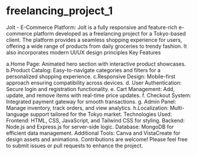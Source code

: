 # freelancing_project_1
Jolt - E-Commerce Platform: Jolt is a fully responsive and feature-rich e-commerce platform developed as a freelancing project for a Tokyo-based client. The platform provides a seamless shopping experience for users, offering a wide range of products from daily groceries to trendy fashion. It also incorporates modern UI/UX design principles
Key Features

 a.Home Page: Animated hero section with interactive product showcases.
 b.Product Catalog: Easy-to-navigate categories and filters for a personalized shopping experience.
 c.Responsive Design: Mobile-first approach ensuring compatibility across devices.
 d. User Authentication: Secure login and registration functionality.
 e. Cart Management: Add, update, and remove items with real-time price updates.
 f. Checkout System: Integrated payment gateway for smooth transactions.
 g. Admin Panel: Manage inventory, track orders, and view analytics.
 h.Localization: Multi-language support tailored for the Tokyo market.
Technologies Used:
Frontend: HTML, CSS, JavaScript, and Tailwind CSS for styling.
Backend: Node.js and Express.js for server-side logic.
Database: MongoDB for efficient data management.
Additional Tools: Canva and VistaCreate for design assets and animations.
Contributions are welcome! Please feel free to submit issues or pull requests to enhance the project.
